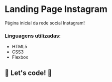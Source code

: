 # Landing Page Instagram

Página inicial da rede social Instagram!

### Linguagens utilizadas:

* HTML5
* CSS3
* Flexbox

## 🚀 Let's code! 🚀
